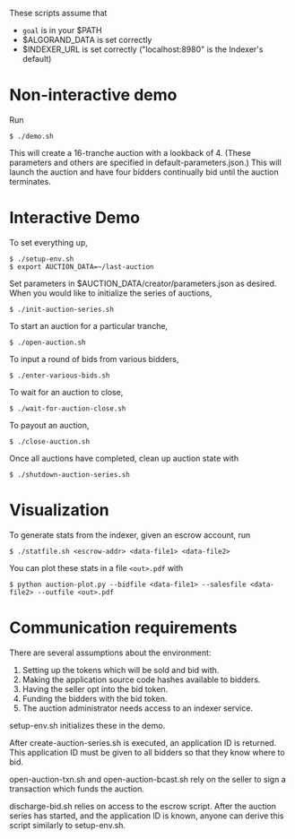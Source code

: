 These scripts assume that
- `goal` is in your $PATH
- $ALGORAND_DATA is set correctly
- $INDEXER_URL is set correctly ("localhost:8980" is the Indexer's default)

# Non-interactive demo

Run

```
$ ./demo.sh
```

This will create a 16-tranche auction with a lookback of 4.
(These parameters and others are specified in default-parameters.json.)
This will launch the auction and have four bidders continually bid
until the auction terminates.

# Interactive Demo

To set everything up,

```
$ ./setup-env.sh
$ export AUCTION_DATA=~/last-auction
```


Set parameters in $AUCTION_DATA/creator/parameters.json as desired.
When you would like to initialize the series of auctions,

```
$ ./init-auction-series.sh
```


To start an auction for a particular tranche,

```
$ ./open-auction.sh
```


To input a round of bids from various bidders,

```
$ ./enter-various-bids.sh
```


To wait for an auction to close,

```
$ ./wait-for-auction-close.sh
```


To payout an auction,

```
$ ./close-auction.sh
```


Once all auctions have completed, clean up auction state with

```
$ ./shutdown-auction-series.sh
```

# Visualization

To generate stats from the indexer, given an escrow account, run

```
$ ./statfile.sh <escrow-addr> <data-file1> <data-file2>
```

You can plot these stats in a file `<out>.pdf` with

```
$ python auction-plot.py --bidfile <data-file1> --salesfile <data-file2> --outfile <out>.pdf
```

# Communication requirements

There are several assumptions about the environment:

1. Setting up the tokens which will be sold and bid with.
2. Making the application source code hashes available to bidders.
3. Having the seller opt into the bid token.
4. Funding the bidders with the bid token.
5. The auction administrator needs access to an indexer service.

setup-env.sh initializes these in the demo.

After create-auction-series.sh is executed, an application ID is returned.
This application ID must be given to all bidders so that they know where to bid.

open-auction-txn.sh and open-auction-bcast.sh rely on the seller
to sign a transaction which funds the auction.

discharge-bid.sh relies on access to the escrow script.
After the auction series has started, and the application ID is known,
anyone can derive this script similarly to setup-env.sh.
